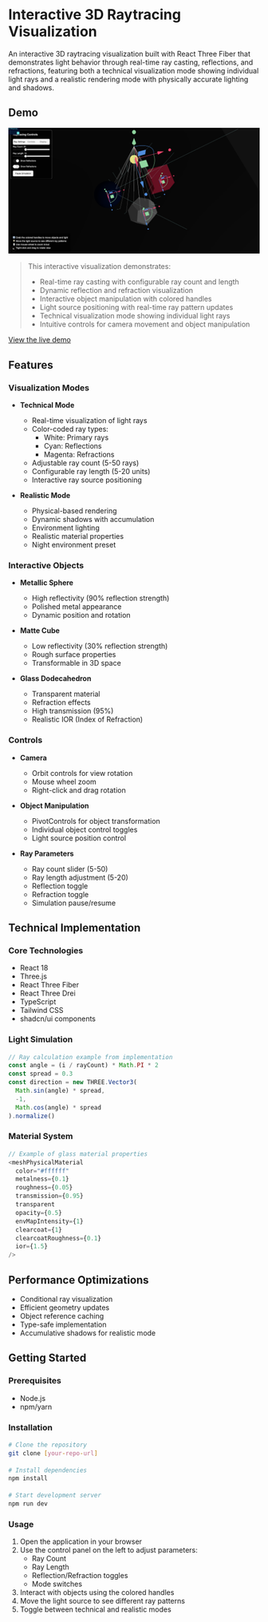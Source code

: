 # Interactive 3D Raytracing Visualization

An interactive 3D raytracing visualization built with React Three Fiber that demonstrates light behavior through real-time ray casting, reflections, and refractions, featuring both a technical visualization mode showing individual light rays and a realistic rendering mode with physically accurate lighting and shadows.

## Demo

![Raytracing Demo](./public/raytracing-demo.png)

> This interactive visualization demonstrates:
> - Real-time ray casting with configurable ray count and length
> - Dynamic reflection and refraction visualization
> - Interactive object manipulation with colored handles
> - Light source positioning with real-time ray pattern updates
> - Technical visualization mode showing individual light rays
> - Intuitive controls for camera movement and object manipulation

[View the live demo](https://github.com/baasilali/raytracing)

## Features

### Visualization Modes
- **Technical Mode**
  - Real-time visualization of light rays
  - Color-coded ray types:
    - White: Primary rays
    - Cyan: Reflections
    - Magenta: Refractions
  - Adjustable ray count (5-50 rays)
  - Configurable ray length (5-20 units)
  - Interactive ray source positioning

- **Realistic Mode**
  - Physical-based rendering
  - Dynamic shadows with accumulation
  - Environment lighting
  - Realistic material properties
  - Night environment preset

### Interactive Objects
- **Metallic Sphere**
  - High reflectivity (90% reflection strength)
  - Polished metal appearance
  - Dynamic position and rotation

- **Matte Cube**
  - Low reflectivity (30% reflection strength)
  - Rough surface properties
  - Transformable in 3D space

- **Glass Dodecahedron**
  - Transparent material
  - Refraction effects
  - High transmission (95%)
  - Realistic IOR (Index of Refraction)

### Controls
- **Camera**
  - Orbit controls for view rotation
  - Mouse wheel zoom
  - Right-click and drag rotation

- **Object Manipulation**
  - PivotControls for object transformation
  - Individual object control toggles
  - Light source position control

- **Ray Parameters**
  - Ray count slider (5-50)
  - Ray length adjustment (5-20)
  - Reflection toggle
  - Refraction toggle
  - Simulation pause/resume

## Technical Implementation

### Core Technologies
- React 18
- Three.js
- React Three Fiber
- React Three Drei
- TypeScript
- Tailwind CSS
- shadcn/ui components

### Light Simulation
```typescript
// Ray calculation example from implementation
const angle = (i / rayCount) * Math.PI * 2
const spread = 0.3
const direction = new THREE.Vector3(
  Math.sin(angle) * spread,
  -1,
  Math.cos(angle) * spread
).normalize()
```

### Material System
```typescript
// Example of glass material properties
<meshPhysicalMaterial
  color="#ffffff"
  metalness={0.1}
  roughness={0.05}
  transmission={0.95}
  transparent
  opacity={0.5}
  envMapIntensity={1}
  clearcoat={1}
  clearcoatRoughness={0.1}
  ior={1.5}
/>
```

## Performance Optimizations
- Conditional ray visualization
- Efficient geometry updates
- Object reference caching
- Type-safe implementation
- Accumulative shadows for realistic mode

## Getting Started

### Prerequisites
- Node.js
- npm/yarn

### Installation
```bash
# Clone the repository
git clone [your-repo-url]

# Install dependencies
npm install

# Start development server
npm run dev
```

### Usage
1. Open the application in your browser
2. Use the control panel on the left to adjust parameters:
   - Ray Count
   - Ray Length
   - Reflection/Refraction toggles
   - Mode switches
3. Interact with objects using the colored handles
4. Move the light source to see different ray patterns
5. Toggle between technical and realistic modes
